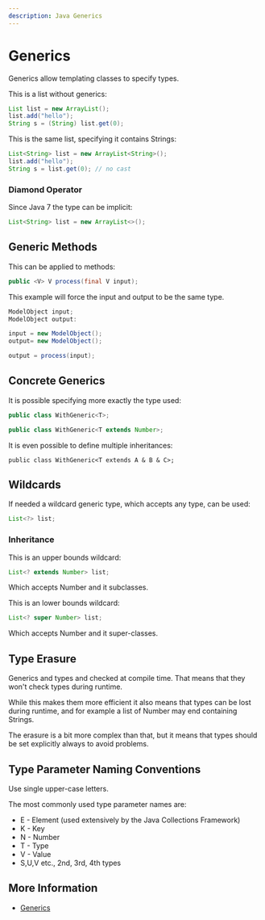 ```yaml
---
description: Java Generics
---
```


# Generics

Generics allow templating classes to specify types.

This is a list without generics:

```java
List list = new ArrayList();
list.add("hello");
String s = (String) list.get(0);
```

This is the same list, specifying it contains Strings:

```java
List<String> list = new ArrayList<String>();
list.add("hello");
String s = list.get(0); // no cast
```

### Diamond Operator

Since Java 7 the type can be implicit:

```java
List<String> list = new ArrayList<>();
```

## Generic Methods

This can be applied  to methods:

```java
public <V> V process(final V input);
```

This example will force the input and output to be the same type.

```java
ModelObject input;
ModelObject output:

input = new ModelObject();
output= new ModelObject();

output = process(input);
```

## Concrete Generics

It is possible specifying more exactly the type used:

```java
public class WithGeneric<T>;

public class WithGeneric<T extends Number>;
```

It is even possible to define multiple inheritances:

```
public class WithGeneric<T extends A & B & C>;
```

## Wildcards

If needed a wildcard generic type, which accepts any type, can be used:

```java
List<?> list;
```

### Inheritance

This is an upper bounds wildcard:

```java
List<? extends Number> list;
```

Which accepts Number and it subclasses.

This is an lower bounds wildcard:

```java
List<? super Number> list;
```

Which accepts Number and it super-classes.

## Type Erasure

Generics and types and checked at compile time. That means that they won't check types during runtime.

While this makes them more efficient it also means that types can be lost during runtime, and for example a list of Number may end containing Strings.

The erasure is a bit more complex than that, but it means that types should be set explicitly always to avoid problems.

## Type Parameter Naming Conventions

Use single upper-case letters.

The most commonly used type parameter names are:

* E - Element \(used extensively by the Java Collections Framework\)
* K - Key
* N - Number
* T - Type
* V - Value
* S,U,V etc., 2nd, 3rd, 4th types

## More Information

* [Generics](https://docs.oracle.com/javase/tutorial/java/generics/index.html)



